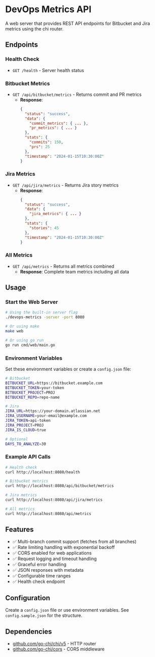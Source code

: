 # DevOps Metrics API

A web server that provides REST API endpoints for Bitbucket and Jira metrics using the chi router.

## Endpoints

### Health Check
- `GET /health` - Server health status

### Bitbucket Metrics
- `GET /api/bitbucket/metrics` - Returns commit and PR metrics
  - **Response**: 
    ```json
    {
      "status": "success",
      "data": {
        "commit_metrics": { ... },
        "pr_metrics": { ... }
      },
      "stats": {
        "commits": 150,
        "prs": 25
      },
      "timestamp": "2024-01-15T10:30:00Z"
    }
    ```

### Jira Metrics  
- `GET /api/jira/metrics` - Returns Jira story metrics
  - **Response**:
    ```json
    {
      "status": "success", 
      "data": {
        "jira_metrics": { ... }
      },
      "stats": {
        "stories": 45
      },
      "timestamp": "2024-01-15T10:30:00Z"
    }
    ```

### All Metrics
- `GET /api/metrics` - Returns all metrics combined
  - **Response**: Complete team metrics including all data

## Usage

### Start the Web Server

```bash
# Using the built-in server flag
./devops-metrics -server -port 8080

# Or using make
make web

# Or using go run
go run cmd/web/main.go
```

### Environment Variables

Set these environment variables or create a `config.json` file:

```bash
# Bitbucket
BITBUCKET_URL=https://bitbucket.example.com
BITBUCKET_TOKEN=your-token
BITBUCKET_PROJECT=PROJ
BITBUCKET_REPO=repo-name

# Jira  
JIRA_URL=https://your-domain.atlassian.net
JIRA_USERNAME=your-email@example.com
JIRA_TOKEN=api-token
JIRA_PROJECT=PROJ
JIRA_IS_CLOUD=true

# Optional
DAYS_TO_ANALYZE=30
```

### Example API Calls

```bash
# Health check
curl http://localhost:8080/health

# Bitbucket metrics
curl http://localhost:8080/api/bitbucket/metrics

# Jira metrics  
curl http://localhost:8080/api/jira/metrics

# All metrics
curl http://localhost:8080/api/metrics
```

## Features

- ✅ Multi-branch commit support (fetches from all branches)
- ✅ Rate limiting handling with exponential backoff
- ✅ CORS enabled for web applications
- ✅ Request logging and timeout handling
- ✅ Graceful error handling
- ✅ JSON responses with metadata
- ✅ Configurable time ranges
- ✅ Health check endpoint

## Configuration

Create a `config.json` file or use environment variables. See `config.sample.json` for the structure.

## Dependencies

- [github.com/go-chi/chi/v5](https://github.com/go-chi/chi) - HTTP router
- [github.com/go-chi/cors](https://github.com/go-chi/cors) - CORS middleware
